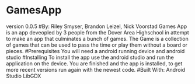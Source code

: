 # GamesApp
version 0.0.5
#By: Riley Smyser, Brandon Leizel, Nick Voorstad
Games App is an app deveopled by 3 people from the Dover Area Highschool in attempt to make an app that culminates a bunch of games.
The Game is a collection of games that can be used to pass the time or play them without a board or pieces.
#Prerequisites
You will need a android running device and android studio
#Installing
To install the app use the android studio and run the application on the device.
You are finished and the app is installed, to get more recent versions run again with the newest code.
#Built With:
Android Studio
LibGDX
